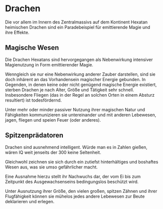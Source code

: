 # Drachen
Die vor allem im Innern des Zentralmassivs auf dem Kontinent Hexatan heimischen Drachen sind ein Paradebeispiel für emittierende Magie und ihre Effekte.

## Magische Wesen
Die Drachen Hexatans sind hervorgegangen als Nebenwirkung intensiver Magienutzung in Form emittierender Magie.

Wenngleich sie nur eine Nebenwirkung anderer Zauber darstellen, sind sie doch inhärent an das Vorhandensein magischer Energie gebunden.
In Gegenden, in denen keine oder nicht genügend magische Energie existiert, sterben Drachen je nach Alter, Größe und Tätigkeit sehr schnell.
Insbesondere Fliegen (das in der Regel an solchen Orten in einem Absturz resultiert) ist todesfördernd.

Unter mehr oder minder passiver Nutzung ihrer magischen Natur und Fähigkeiten kommunizieren sie untereinander und mit anderen Lebewesen, jagen, fliegen und speien Feuer (oder anderes).

## Spitzenprädatoren
Drachen sind ausnehmend intelligent.
Würde man es in Zahlen gießen, wären IQ weit jenseits der 300 keine Seltenheit.

Gleichwohl zeichnen sie sich durch ein zutiefst hinterhältiges und boshaftes Wesen aus, was sie umso gefährlicher macht.

Eine Ausnahme hierzu stellt ihr Nachwuchs dar, der vom Ei bis zum Zeitpunkt des Ausgewachsenseins bedingungslos beschützt wird.

Unter Ausnutzung ihrer Größe, den vielen großen, spitzen Zähnen und ihrer Flugfähigkeit können sie mühelos jedes andere Lebewesen zur Beute deklarieren und erlegen.

